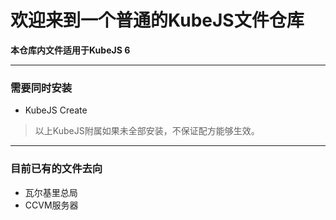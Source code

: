 # 欢迎来到一个普通的KubeJS文件仓库 #
**本仓库内文件适用于KubeJS 6**
***
### 需要同时安装 ###
- KubeJS Create
> 以上KubeJS附属如果未全部安装，不保证配方能够生效。
***
### 目前已有的文件去向 ###
- 瓦尔基里总局
- CCVM服务器
